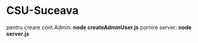 # CSU-Suceava
pentru creare cont Admin: **node createAdminUser.js**
pornire server: **node server.js**
